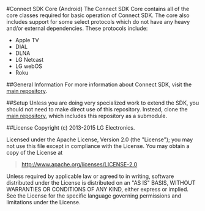 #Connect SDK Core (Android)
The Connect SDK Core contains all of the core classes required for basic operation of Connect SDK. The core also includes support for some select protocols which do not have any heavy and/or external dependencies. These protocols include:
- Apple TV
- DIAL
- DLNA
- LG Netcast
- LG webOS
- Roku

##General Information
For more information about Connect SDK, visit the [main repository](https://github.com/ConnectSDK/Connect-SDK-Android).

##Setup
Unless you are doing very specialized work to extend the SDK, you should not need to make direct use of this repository. Instead, clone the [main repository](https://github.com/ConnectSDK/Connect-SDK-Android), which includes this repository as a submodule.

##License
Copyright (c) 2013-2015 LG Electronics.

Licensed under the Apache License, Version 2.0 (the "License");
you may not use this file except in compliance with the License.
You may obtain a copy of the License at

> http://www.apache.org/licenses/LICENSE-2.0

Unless required by applicable law or agreed to in writing, software
distributed under the License is distributed on an "AS IS" BASIS,
WITHOUT WARRANTIES OR CONDITIONS OF ANY KIND, either express or implied.
See the License for the specific language governing permissions and
limitations under the License.



